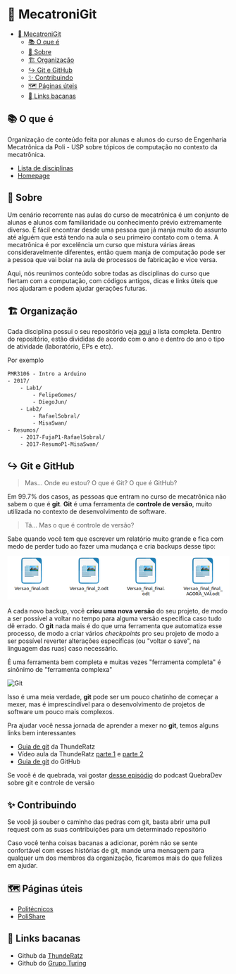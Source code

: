 # 🤖 MecatroniGit

- [🤖 MecatroniGit](#-mecatronigit)
  - [📚 O que é](#-o-que-é)
  - [🔖 Sobre](#-sobre)
  - [🏗️ Organização](#️-organização)
  - [↪️ Git e GitHub](#️-git-e-github)
  - [✨ Contribuindo](#-contribuindo)
  - [🗺️ Páginas úteis](#️-páginas-úteis)
  - [🔗 Links bacanas](#-links-bacanas)

## 📚 O que é

Organização de conteúdo feita por alunas e alunos do curso de Engenharia Mecatrônica da Poli - USP sobre tópicos de computação no contexto da mecatrônica.

- [Lista de disciplinas](https://github.com/MecatroniGit)
- [Homepage](https://mecatronigit.github.io/)

## 🔖 Sobre

Um cenário recorrente nas aulas do curso de mecatrônica é um conjunto de alunas e alunos com familiaridade ou conhecimento prévio extremamente diverso. É fácil encontrar desde uma pessoa que já manja muito do assunto até alguém que está tendo na aula o seu primeiro contato com o tema. A mecatrônica é por excelência um curso que mistura várias áreas consideravelmente diferentes, então quem manja de computação pode ser a pessoa que vai boiar na aula de processos de fabricação e vice versa.

Aqui, nós reunimos conteúdo sobre todas as disciplinas do curso que flertam com a computação, com códigos antigos, dicas e links úteis que nos ajudaram e podem ajudar gerações futuras.

## 🏗️ Organização

Cada disciplina possui o seu repositório veja [aqui](https://github.com/MecatroniGit) a lista completa. Dentro do repositório, estão divididas de acordo com o ano e dentro do ano o tipo de atividade (laboratório, EPs e etc).

Por exemplo

    PMR3106 - Intro a Arduino
    - 2017/
        - Lab1/
            - FelipeGomes/
            - DiegoJun/
        - Lab2/
            - RafaelSobral/
            - MisaSwan/
    - Resumos/
        - 2017-FujaP1-RafaelSobral/
        - 2017-ResumoP1-MisaSwan/

## ↪️ Git e GitHub

> Mas... Onde eu estou? O que é Git? O que é GitHub?

Em 99.7% dos casos, as pessoas que entram no curso de mecatrônica não sabem o que é **git**. **Git** é uma ferramenta de **controle de versão**, muito utilizada no contexto de desenvolvimento de software.

> Tá... Mas o que é controle de versão?

Sabe quando você tem que escrever um relatório muito grande e fica com medo de perder tudo ao fazer uma mudança e cria backups desse tipo:

![Controle de versão](./imgs/controle_versao.png)

A cada novo backup, você **criou uma nova versão** do seu projeto, de modo a ser possível a voltar no tempo para alguma versão específica caso tudo dê errado. O **git** nada mais é do que uma ferramenta que automatiza esse processo, de modo a criar vários _checkpoints_ pro seu projeto de modo a ser possível reverter alterações específicas (ou "voltar o save", na linguagem das ruas) caso necessário.

É uma ferramenta bem completa e muitas vezes "ferramenta completa" é sinônimo de "ferramenta complexa"

![Git](https://imgs.xkcd.com/comics/git.png)

Isso é uma meia verdade, **git** pode ser um pouco chatinho de começar a mexer, mas é imprescindível para o desenvolvimento de projetos de software um pouco mais complexos.

Pra ajudar você nessa jornada de aprender a mexer no **git**, temos alguns links bem interessantes

- [Guia de git](https://github.com/ThundeRatz/Bixos-2019/tree/master/git) da ThundeRatz
- Vídeo aula da ThundeRatz [parte 1](https://youtu.be/nb8BoPCD5h4) e [parte 2](https://youtu.be/jFiit3u-uKY)
- [Guia de git](https://guides.github.com/activities/hello-world/) do GitHub

Se você é de quebrada, vai gostar [desse episódio](https://quebradev.com.br/versionamento-e-git-com-o-filho-da-nuvem/) do podcast QuebraDev sobre git e controle de versão

## ✨ Contribuindo

Se você já souber o caminho das pedras com git, basta abrir uma pull request com as suas contribuições para um determinado repositório

Caso você tenha coisas bacanas a adicionar, porém não se sente confortável com esses histórias de git, mande uma mensagem para qualquer um dos membros da organização, ficaremos mais do que felizes em ajudar.

## 🗺️ Páginas úteis

- [Politécnicos](https://www.politecnicos.com.br/)
- [PoliShare](https://www.polishare.com.br/)

## 🔗 Links bacanas

- Github da [ThundeRatz](https://github.com/ThundeRatz)
- Github do [Grupo Turing](https://github.com/GrupoTuring)
